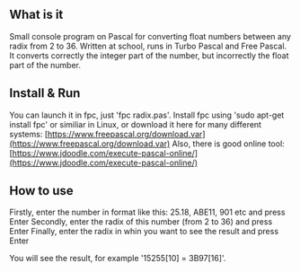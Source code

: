﻿## What is it

Small console program on Pascal for converting float numbers between any radix from 2 to 36. 
Written at school, runs in Turbo Pascal and Free Pascal. 
It converts correctly the integer part of the number, but incorrectly the float part of the number. 

## Install & Run

You can launch it in fpc, just 'fpc radix.pas'.
Install fpc using 'sudo apt-get install fpc' or similiar in Linux, or download it here for many different systems: [https://www.freepascal.org/download.var](https://www.freepascal.org/download.var)
Also, there is good online tool: [https://www.jdoodle.com/execute-pascal-online/](https://www.jdoodle.com/execute-pascal-online/)

## How to use
Firstly, enter the number in format like this: 25.18, ABE11, 901 etc and press Enter
Secondly, enter the radix of this number (from 2 to 36) and press Enter
Finally, enter the radix in whin you want to see the result and press Enter

You will see the result, for example '15255[10] = 3B97[16]'. 

